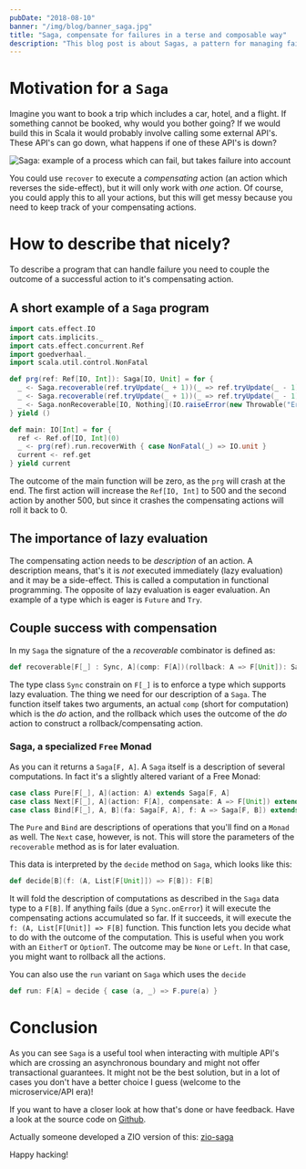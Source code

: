 ```yaml
---
pubDate: "2018-08-10"
banner: "/img/blog/banner_saga.jpg"
title: "Saga, compensate for failures in a terse and composable way"
description: "This blog post is about Sagas, a pattern for managing failures."
---
```


# Motivation for a `Saga`

Imagine you want to book a trip which includes a car, hotel, and a flight. If something cannot be booked, why would you bother going? If we would build this in Scala it would probably involve calling some external API's. These API's can go down, what happens if one of these API's is down?

![Saga: example of a process which can fail, but takes failure into account](/img/blog/saga.png)

You could use `recover` to execute a _compensating_ action (an action which reverses the side-effect), but it will only work with _one_ action. Of course, you could apply this to all your actions, but this will get messy because you need to keep track of your compensating actions.

# How to describe that nicely?

To describe a program that can handle failure you need to couple the outcome of a successful action to it's compensating action.

## A short example of a `Saga` program

```scala
import cats.effect.IO
import cats.implicits._
import cats.effect.concurrent.Ref
import goedverhaal._
import scala.util.control.NonFatal

def prg(ref: Ref[IO, Int]): Saga[IO, Unit] = for {
  _ <- Saga.recoverable(ref.tryUpdate(_ + 1))(_ => ref.tryUpdate(_ - 1) *> IO.unit).replicateA(500)
  _ <- Saga.recoverable(ref.tryUpdate(_ + 1))(_ => ref.tryUpdate(_ - 1) *> IO.unit).replicateA(500)
  _ <- Saga.nonRecoverable[IO, Nothing](IO.raiseError(new Throwable("Error")))
} yield ()

def main: IO[Int] = for {
  ref <- Ref.of[IO, Int](0)
  _ <- prg(ref).run.recoverWith { case NonFatal(_) => IO.unit }
  current <- ref.get
} yield current
```

The outcome of the main function will be zero, as the `prg` will crash at the end. The first action will increase the `Ref[IO, Int]` to 500 and the second action by another 500, but since it crashes the compensating actions will roll it back to 0.

## The importance of lazy evaluation

The compensating action needs to be _description_ of an action. A description means, that's it is _not_ executed immediately (lazy evaluation) and it may be a side-effect. This is called a computation in functional programming. The opposite of lazy evaluation is eager evaluation. An example of a type which is eager is `Future` and `Try`.

## Couple success with compensation

In my `Saga` the signature of the a _recoverable_ combinator is defined as:

```scala
def recoverable[F[_] : Sync, A](comp: F[A])(rollback: A => F[Unit]): Saga[F, A]
```

The type class `Sync` constrain on `F[_]` is to enforce a type which supports lazy evaluation. The thing we need for our description of a `Saga`. The function itself takes two arguments, an actual `comp` (short for computation) which is the _do_ action, and the rollback which uses the outcome of the _do_ action to construct a rollback/compensating action.

### Saga, a specialized `Free` Monad

As you can it returns a `Saga[F, A]`. A `Saga` itself is a description of several computations. In fact it's a slightly altered variant of a Free Monad:

```scala
case class Pure[F[_], A](action: A) extends Saga[F, A]
case class Next[F[_], A](action: F[A], compensate: A => F[Unit]) extends Saga[F, A]
case class Bind[F[_], A, B](fa: Saga[F, A], f: A => Saga[F, B]) extends Saga[F, B]
```

The `Pure` and `Bind` are descriptions of operations that you'll find on a `Monad` as well. The `Next` case, however, is not. This will store the parameters of the `recoverable` method as is for later evaluation.

This data is interpreted by the `decide` method on `Saga`, which looks like this:

```scala
def decide[B](f: (A, List[F[Unit]]) => F[B]): F[B]
```

It will fold the description of computations as described in the `Saga` data type to a `F[B]`. If anything fails (due a `Sync.onError`) it will execute the compensating actions accumulated so far. If it succeeds, it will execute the `f: (A, List[F[Unit]] => F[B]` function. This function lets you decide what to do with the outcome of the computation. This is useful when you work with an `EitherT` or `OptionT`. The outcome may be `None` or `Left`. In that case, you might want to rollback all the actions.

You can also use the `run` variant on `Saga` which uses the `decide`

```scala
def run: F[A] = decide { case (a, _) => F.pure(a) }
```

# Conclusion

As you can see `Saga` is a useful tool when interacting with multiple API's which are crossing an asynchronous boundary and might not offer transactional guarantees. It might not be the best solution, but in a lot of cases you don't have a better choice I guess (welcome to the microservice/API era)!

If you want to have a closer look at how that's done or have feedback. Have a look at the source code on [Github](https://github.com/vectos/goedverhaal).

Actually someone developed a ZIO version of this: [zio-saga](https://github.com/VladKopanev/zio-saga)

Happy hacking!
